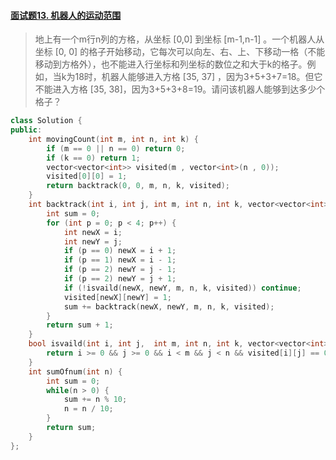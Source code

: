 #### [面试题13. 机器人的运动范围](https://leetcode-cn.com/problems/ji-qi-ren-de-yun-dong-fan-wei-lcof/)

> 地上有一个m行n列的方格，从坐标 [0,0] 到坐标 [m-1,n-1] 。一个机器人从坐标 [0, 0] 的格子开始移动，它每次可以向左、右、上、下移动一格（不能移动到方格外），也不能进入行坐标和列坐标的数位之和大于k的格子。例如，当k为18时，机器人能够进入方格 [35, 37] ，因为3+5+3+7=18。但它不能进入方格 [35, 38]，因为3+5+3+8=19。请问该机器人能够到达多少个格子？

```c++
class Solution {
public:
    int movingCount(int m, int n, int k) {
        if (m == 0 || n == 0) return 0;
        if (k == 0) return 1;
        vector<vector<int>> visited(m , vector<int>(n , 0));
        visited[0][0] = 1;
        return backtrack(0, 0, m, n, k, visited);
    } 
    int backtrack(int i, int j, int m, int n, int k, vector<vector<int>> &visited) {
        int sum = 0;
        for (int p = 0; p < 4; p++) {
            int newX = i;
            int newY = j;
            if (p == 0) newX = i + 1;
            if (p == 1) newX = i - 1;
            if (p == 2) newY = j - 1;
            if (p == 2) newY = j + 1;
            if (!isvaild(newX, newY, m, n, k, visited)) continue;
            visited[newX][newY] = 1;
            sum += backtrack(newX, newY, m, n, k, visited);
        }
        return sum + 1;
    }
    bool isvaild(int i, int j,  int m, int n, int k, vector<vector<int>> &visited) {
        return i >= 0 && j >= 0 && i < m && j < n && visited[i][j] == 0 && sumOfnum(i) + sumOfnum(j) <= k;
    }
    int sumOfnum(int n) {
        int sum = 0;
        while(n > 0) {
            sum += n % 10;
            n = n / 10;
        }
        return sum;
    }
};
```

